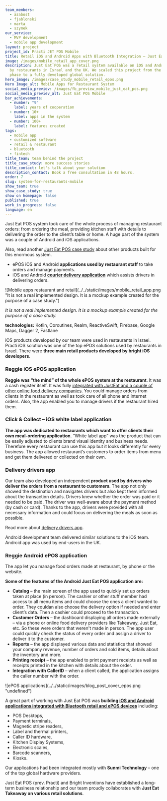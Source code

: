```yaml
---
team_members:
  - azabost
  - fjablonski
  - marta
  - szymek
our_service:
  - MVP development
  - mobile app development
layout: project
project_id: Practi JET POS Mobile
title: Retail iOS and Android Apps with Bluetooth Integration – Just Eat POS
image: /images/mobile_retail_app_cover.png
description: Just Eat POS was a retail system available on iOS and Android used
  by restaurants in Israel and the UK. We scaled this project from the startup
  phase to a fully developed global solution.
hero_image: /images/case_study_mobile_retail_epos.png
Hero Image_alt: Mobile Apps for Restaurant System
social_media_previev: /images/fb_preview_mobile_just_eat_pos.png
social_media_previev_alt: Just Eat POS Mobile
bar_achievements:
  - number: "9"
    label: years of cooperation
  - number: 10+
    label: apps in the system
  - number: 100+
    label: features created
tags:
  - mobile app
  - customized software
  - retail & restaurant
  - bluetooth
  - fintech
title_team: team behind the project
title_case_study: more success stories
title_contact: let's talk about your solution
description_contact: Book a free consultation in 48 hours.
order: 7
slug: system-for-restaurants-mobile
show_team: true
show_case_study: true
show on homepage: false
published: true
work_in_progress: false
language: en
---
```

<TitleWithIcon sectionTitle="Just Eat POS restaurant system" titleIcon="/images/icon_title_about.svg" titleIconAlt="about" />

Just Eat POS system took care of the whole process of managing restaurant orders: from ordering the meal, providing kitchen staff with details to delivering the order to the client’s table or home. A huge part of the system was a couple of Android and iOS applications.

Also, read another [Just Eat POS case study](/projects/system-for-restaurants) about other products built for this enormous system.

<TitleWithIcon sectionTitle="mobile apps integrated with restaurant and retail systems" titleIcon="/images/icon_title_products.svg" titleIconAlt="Apps" />

* ePOS iOS and Android **applications used by restaurant staff** to take orders and manage payments.
* iOS and Android **[courier delivery application](/projects/delivery-drivers-app/)** which assists drivers in delivering orders.

<div className="image">![Mobile apps restaurant and retail](../../static/images/mobile_retail_app.png "It is not a real implemented design. It is a mockup example created for the purpose of a case study.")</div>

*It is not a real implemented design. It is a mockup example created for the purpose of a case study.*

<TitleWithIcon sectionTitle="stack and skills:" titleIcon="/images/skills.svg" titleIconAlt="features" />

<Gallery images='[{"src":"/images/kotlin_new_stack_logo.svg","alt":"Kotlin"},{"src":"/images/swift_icon_stack.svg","alt":"Swift"},{"src":"/images/firebase_logo_stack.png","alt":"Firebase"},{"src":"/images/realm_stack_logo.png","alt":"Realm"},{"src":"/images/fastlane_logo_stack.png","alt":"Fastlane"}]' />

**technologies:** Kotlin, Coroutines, Realm, ReactiveSwift, Firebase, Google Maps, Dagger 2, Fastlane

<AnchorLink href='#contactForm' text='let’s talk about your project'/>

<TitleWithIcon sectionTitle="iOS development" titleIcon="/images/gearwheel.svg" titleIconAlt="iOS development" />

iOS products developed by our team were used in restaurants in Israel. Practi iOS solution was one of the top ePOS solutions used by restaurants in Israel. There were **three main retail products developed by bright iOS developers**.

### **Reggie iOS ePOS application**

**Reggie was “the mind” of the whole ePOS system at the restaurant**. It was a cash register itself. It was fully [integrated with JustEat and a couple of other online food delivery companies](/projects/pos-third-party-delivery/). You could manage orders from clients in the restaurant as well as took care of all phone and internet orders. Also, the app enabled you to manage drivers if the restaurant hired them.

### **Click & Collect – iOS white label application**

**The app was dedicated to restaurants which want to offer clients their own meal-ordering application**. “White label app” was the product that can be easily adjusted to clients brand visual identity and business needs. Therefore every restaurant can use this app but it looks differently for every business. The app allowed restaurant’s customers to order items from menu and get them delivered or collected on their own.

### **Delivery drivers app** 

Our team also developed an independent **product used by drivers who deliver the orders from a restaurant to customers**. The app not only showed the destination and navigates drivers but also kept them informed about the transaction details. Drivers knew whether the order was paid or it needed to be paid. The driver was well-aware about the payment method (by cash or card). Thanks to the app, drivers were provided with all necessary information and could focus on delivering the meals as soon as possible.

Read more about [delivery drivers app](/projects/delivery-drivers-app/).

<TitleWithIcon sectionTitle="Android development" titleIcon="/images/gearwheel.svg" titleIconAlt="Android development" />

Android development team delivered similar solutions to the iOS team. Android app was used by end-users in the UK.

### Reggie Android ePOS application

The app let you manage food orders made at restaurant, by phone or the website.

**Some of the features of the Android Just Eat POS application are:**

* **Catalog** – the main screen of the app used to quickly set up orders taken at place (in person). The cashier or other stuff member had access to all menu items and could choose the ones a client wanted to order. They couldan also choose the delivery option if needed and enter client’s data. Then a cashier could proceed to the transaction.
* **Customer Orders** – the dashboard displaying all orders made externally – via a phone or online food delivery providers like Takeaway, Just Eat, etc. So these were orders that weren't made in person. The app user could quickly check the status of every order and assign a driver to deliver it to the customer.
* **Reports** – the app displayed various data and statistics that showed your company revenue, number of orders and sold items, details about the inventory and more.
* **Printing receipt** – the app enabled to print payment receipts as well as receipts printed in the kitchen with details about the order.
* **Integration with CallerID** – when a client called, the application assigns the caller number with the order.

<AnchorLink href='#contactForm' text='let’s talk about your project'/>

<TitleWithIcon sectionTitle="customized applications for Bluetooth devices" titleIcon="/images/gearwheel.svg" titleIconAlt="delivering customized applications for Bluetooth devices" />

<div className="image">![ePOS applications](../../static/images/blog_post_cover_epos.png "undefined")</div>

A great part of working with Just Eat POS was **building [iOS and Android applications integrated with Bluetooth retail and ePOS devices](/projects/pos-devices-integration/)** including:

* POS Desktops,
* Payment terminals,
* Magnetic stripe readers,
* Label and thermal printers, 
* Caller ID hardware, 
* Kitchen Display Systems,
* Electronic scales,
* Barcode scanners,
* Kiosks.

Our applications had been integrated mostly with **Sunmi Technology** – one of the top global hardware providers.

<TitleWithIcon sectionTitle="what is next for Just Eat Takeaway and Bright Inventions" titleIcon="/images/icon_result_svg.svg" titleIconAlt="result" />

Just Eat POS (prev. Practi) and Bright Inventions have established a long-term business relationship and our team proudly collaborates with **Just Eat Takeaway on various retail solutions**.
